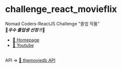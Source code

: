 # challenge_react_movieflix

Nomad Coders-ReactJS Challenge "졸업 작품"<br>
🤩<i><b>우수 졸업생 선정 !!</b></i>🤩<br>
- <A href="https://nomadcoders.co/"> 🔗 Homepage </A><br>
- <A href="https://www.youtube.com/@nomadcoders"> 🔗 Youtube </A><br><br>

API ⇒ <A href="https://www.themoviedb.org/"> 🔗 themoviedb API </A>
